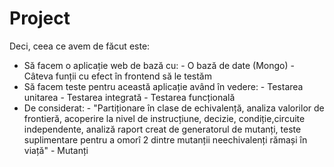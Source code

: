 # Project

Deci, ceea ce avem de făcut este:
- Să facem o aplicație web de bază cu:
       - O bază de date (Mongo)
       - Câteva funții cu efect în frontend să le testăm
- Să facem teste pentru această aplicație având în vedere:
       - Testarea unitarea
       - Testarea integrată
       - Testarea funcțională
- De considerat:
       - "Partiționare în clase de echivalență, analiza valorilor de frontieră, acoperire la nivel de instrucțiune, decizie, condiție,circuite independente, analiză raport creat de generatorul de mutanți, teste     suplimentare pentru a omorî 2 dintre mutanții neechivalenți rămași în viață"
       - Mutanți
